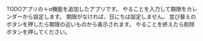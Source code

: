 TODOアプリの＋α機能を追加したアプリです。
やることを入力して期限をカレンダーから設定します。
期限がなければ、日にちは設定しません。
並び替えのボタンを押したら期限の近いものから表示されます。
やることを終えたら削除ボタンを押してください。
